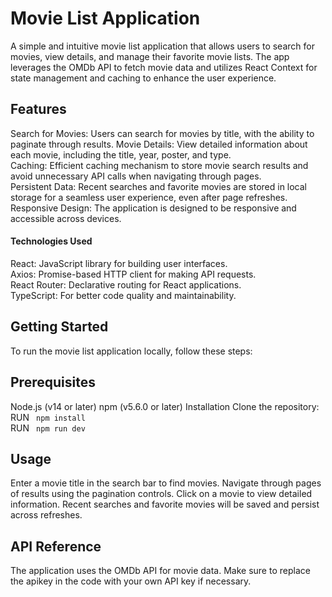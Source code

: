 # Movie List Application
A simple and intuitive movie list application that allows users to search for movies, view details, and manage their favorite movie lists. The app leverages the OMDb API to fetch movie data and utilizes React Context for state management and caching to enhance the user experience.

## Features
Search for Movies: Users can search for movies by title, with the ability to paginate through results.
Movie Details: View detailed information about each movie, including the title, year, poster, and type. \
Caching: Efficient caching mechanism to store movie search results and avoid unnecessary API calls when navigating through pages. \
Persistent Data: Recent searches and favorite movies are stored in local storage for a seamless user experience, even after page refreshes. \
Responsive Design: The application is designed to be responsive and accessible across devices.
#### Technologies Used
React: JavaScript library for building user interfaces. \
Axios: Promise-based HTTP client for making API requests. \
React Router: Declarative routing for React applications. \
TypeScript: For better code quality and maintainability. 

## Getting Started
To run the movie list application locally, follow these steps:

## Prerequisites
Node.js (v14 or later)
npm (v5.6.0 or later)
Installation
Clone the repository: \
RUN ``` npm install``` \
RUN ``` npm run dev```



## Usage
Enter a movie title in the search bar to find movies.
Navigate through pages of results using the pagination controls.
Click on a movie to view detailed information.
Recent searches and favorite movies will be saved and persist across refreshes.
## API Reference
The application uses the OMDb API for movie data. Make sure to replace the apikey in the code with your own API key if necessary.
